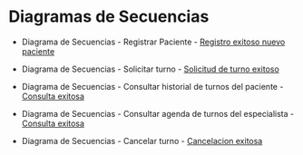 # Diagramas de Secuencias

+ Diagrama de Secuencias - Registrar Paciente - [Registro exitoso nuevo paciente](https://drive.google.com/file/d/13VpBGEVkTmcHUIqZPOlQNxzibBlgpPJC/view?usp=sharing)
    
+ Diagrama de Secuencias - Solicitar turno - [Solicitud de turno exitoso](https://drive.google.com/file/d/1tiDw-2z0igabzy-DLxA-Wgy7drspnpYX/view?usp=sharing)  
    
+ Diagrama de Secuencias - Consultar historial de turnos del paciente - [Consulta exitosa](https://drive.google.com/file/d/1-_meYQC21AGmJzPLJRvIS8hyPx_n6raF/view?usp=sharing)
  
+ Diagrama de Secuencias - Consultar agenda de turnos del especialista - [Consulta exitosa](https://drive.google.com/file/d/1jCc6f_uMH30irxFqrdcH30iu4Ih_pIJE/view?usp=sharing)
  
+ Diagrama de Secuencias - Cancelar turno - [Cancelacion exitosa](https://drive.google.com/file/d/1FeYKtOWRXMuuCKPgVri3POGIplcGucGA/view?usp=sharing)  
